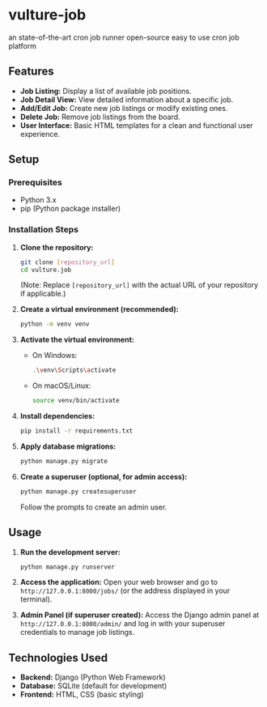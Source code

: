 # vulture-job
an state-of-the-art cron job runner open-source easy to use cron job platform

## Features
- **Job Listing:** Display a list of available job positions.
- **Job Detail View:** View detailed information about a specific job.
- **Add/Edit Job:** Create new job listings or modify existing ones.
- **Delete Job:** Remove job listings from the board.
- **User Interface:** Basic HTML templates for a clean and functional user experience.

## Setup

### Prerequisites
- Python 3.x
- pip (Python package installer)

### Installation Steps

1. **Clone the repository:**
   ```bash
   git clone [repository_url]
   cd vulture.job
   ```
   (Note: Replace `[repository_url]` with the actual URL of your repository if applicable.)

2. **Create a virtual environment (recommended):**
   ```bash
   python -m venv venv
   ```

3. **Activate the virtual environment:**
   - On Windows:
     ```bash
     .\venv\Scripts\activate
     ```
   - On macOS/Linux:
     ```bash
     source venv/bin/activate
     ```

4. **Install dependencies:**
   ```bash
   pip install -r requirements.txt
   ```

5. **Apply database migrations:**
   ```bash
   python manage.py migrate
   ```

6. **Create a superuser (optional, for admin access):**
   ```bash
   python manage.py createsuperuser
   ```
   Follow the prompts to create an admin user.

## Usage

1. **Run the development server:**
   ```bash
   python manage.py runserver
   ```

2. **Access the application:**
   Open your web browser and go to `http://127.0.0.1:8000/jobs/` (or the address displayed in your terminal).

3. **Admin Panel (if superuser created):**
   Access the Django admin panel at `http://127.0.0.1:8000/admin/` and log in with your superuser credentials to manage job listings.

## Technologies Used
- **Backend:** Django (Python Web Framework)
- **Database:** SQLite (default for development)
- **Frontend:** HTML, CSS (basic styling)
